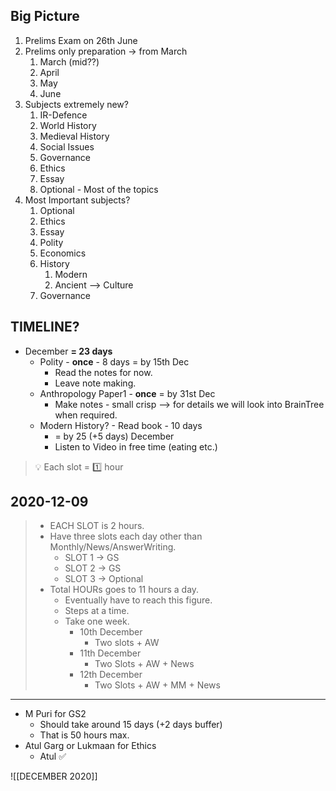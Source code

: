 ## Big Picture
1. Prelims Exam on 26th June
2. Prelims only preparation -> from March	
	1. March (mid??)
	2. April
	3. May
	4. June
3. Subjects extremely new?
	1. IR-Defence
	2. World History
	3. Medieval History
	4. Social Issues
	5. Governance
	6. Ethics
	7. Essay
	8. Optional - Most of the topics
4. Most Important subjects?
	1. Optional
	2. Ethics
	3. Essay
	4. Polity
	5. Economics
	6. History
		1. Modern
		2. Ancient --> Culture
	7. Governance

## TIMELINE?
- December **=  23 days**
	- Polity - **once** - 8 days = by 15th Dec
		- Read the notes for now. 
		- Leave note making.
	- Anthropology Paper1 - **once** = by 31st Dec
		- Make notes - small crisp --> for details we will look into BrainTree when required.
	- Modern History? - Read book - 10 days
		- = by 25 (+5 days) December
		- Listen to Video in free time (eating etc.)

> 💡 Each slot = 1️⃣ hour
> 
## 2020-12-09

> - EACH SLOT is 2 hours.
> - Have three slots each day other than Monthly/News/AnswerWriting.
>      - SLOT 1 -> GS
>      - SLOT 2 -> GS
>      - SLOT 3 -> Optional
> - Total HOURs goes to 11 hours a day. 
>     - Eventually have to reach this figure.
>     - Steps at a time.
>     - Take one week. 
>        - 10th December	
>           - Two slots + AW
>        - 11th December
>           - Two Slots + AW + News
>        - 12th December
>           - Two Slots + AW + MM + News

---

- M Puri for GS2 
	- Should take around 15 days (+2 days buffer)
	- That is 50 hours max.
- Atul Garg or Lukmaan for Ethics
	-  Atul ✅

![[DECEMBER 2020]]


